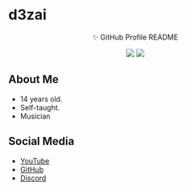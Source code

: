 # d3zai

<div align="center">
  <p>✨ GitHub Profile README</p>
  <img src="https://komarev.com/ghpvc?username=d3zai&style=flat-square&label=Profile+Views" />
  <img src="https://img.shields.io/github/followers/d3zai.svg?style=flat-square&label=Followers" />
</div>

## About Me
- 14 years old.
- Self-taught.
- Musician

## Social Media
- [YouTube](https://youtube.com/channel/UCCZfKiu0pnIW2DcSm8Yj15w)
- [GitHub](https://github.com/d3zai)
- [Discord](https://discordapp.com/users/871928659815059516)